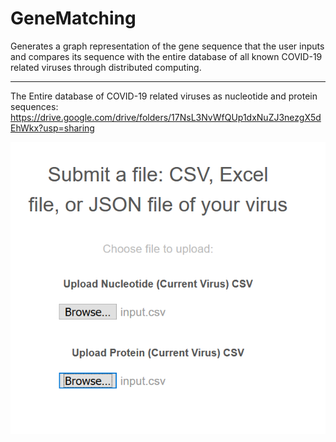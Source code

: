 # GeneMatching
Generates a graph representation of the gene sequence that the user inputs and compares its sequence with the entire database of all known COVID-19 related viruses through distributed computing.

<hr/>

The Entire database of COVID-19 related viruses as nucleotide and protein sequences: 
https://drive.google.com/drive/folders/17NsL3NvWfQUp1dxNuZJ3nezgX5dEhWkx?usp=sharing

<img src="https://github.com/DavidC123/GeneMatching/blob/master/inputcsv.png" />
